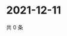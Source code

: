 # 2021-12-11

共 0 条

<!-- BEGIN WEIBO -->
<!-- 最后更新时间 Sat Dec 11 2021 18:00:42 GMT+0800 (China Standard Time) -->

<!-- END WEIBO -->
